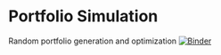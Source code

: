# Portfolio Simulation
Random portfolio generation and optimization
[![Binder](https://mybinder.org/badge_logo.svg)](https://mybinder.org/v2/gh/shaharukhkhan4350/Portfolio_Simulation/master?filepath=%2Fmain.ipynb)
